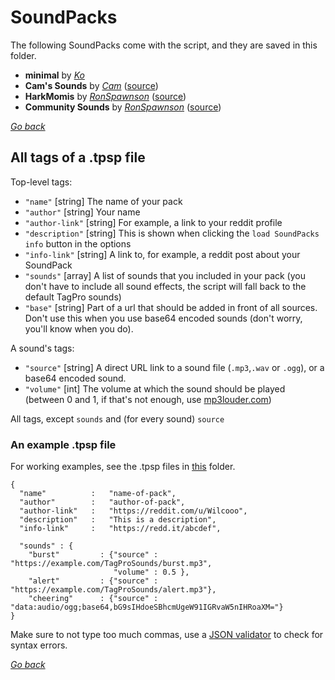 # SoundPacks

The following SoundPacks come with the script, and they are saved in this folder.

* **minimal** by [*Ko*](https://reddit.com/u/Wilcooo)
* **Cam's Sounds** by [*Cam*](https://reddit.com/u/StrayCam) ([source](https://redd.it/2iw5di))
* **HarkMomis** by [*RonSpawnson*](https://reddit.com/u/RonSpawnsonTP) ([source](https://redd.it/3fg1yb))
* **Community Sounds** by [*RonSpawnson*](https://reddit.com/u/RonSpawnsonTP) ([source](https://go.twitch.tv/ronspawnson/videos/all))

[*Go back*](/ "TagPro SoundPacks")

## All tags of a .tpsp file

Top-level tags:

* `"name"` [string] The name of your pack
* `"author"` [string] Your name
* `"author-link"` [string] For example, a link to your reddit profile
* `"description"` [string] This is shown when clicking the `load SoundPacks info` button in the options
* `"info-link"` [string] A link to, for example, a reddit post about your SoundPack
* `"sounds"` [array] A list of sounds that you included in your pack (you don't have to include all sound effects, the script will fall back to the default TagPro sounds)
* `"base"` [string] Part of a url that should be added in front of all sources. Don't use this when you use base64 encoded sounds (don't worry, you'll know when you do).

A sound's tags:

* `"source"` [string] A direct URL link to a sound file (`.mp3`,`.wav` or `.ogg`), or a base64 encoded sound.
* `"volume"` [int] The volume at which the sound should be played (between 0 and 1, if that's not enough, use [mp3louder.com](http://mp3louder.com))

All tags, except `sounds` and (for every sound) `source`

### An example .tpsp file
For working examples, see the .tpsp files in [this](.) folder.

    {
      "name"          :   "name-of-pack",
      "author"        :   "author-of-pack",
      "author-link"   :   "https://reddit.com/u/Wilcooo",
      "description"   :   "This is a description",
      "info-link"     :   "https://redd.it/abcdef",
      
      "sounds" : {
        "burst"         : {"source" : "https://example.com/TagProSounds/burst.mp3",
                           "volume" : 0.5 },
        "alert"         : {"source" : "https://example.com/TagProSounds/alert.mp3"},
        "cheering"      : {"source" : "data:audio/ogg;base64,bG9sIHdoeSBhcmUgeW91IGRvaW5nIHRoaXM="}
    }

Make sure to not type too much commas, use a [JSON validator](https://jsonlint.com/) to check for syntax errors.

[*Go back*](/ "TagPro SoundPacks")
